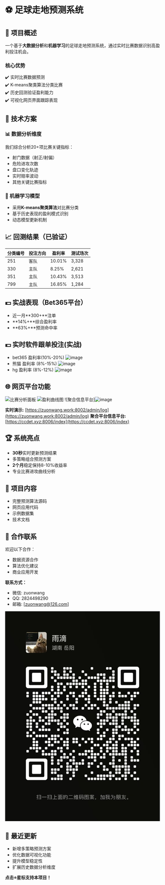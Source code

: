 # ⚽ 足球走地预测系统

## 📌 项目概述
一个基于**大数据分析**和**机器学习**的足球走地预测系统，通过实时比赛数据识别高盈利投注机会。

### 核心优势
✔️ 实时比赛数据预测  
✔️ K-means聚类算法分类比赛  
✔️ 历史回测验证盈利能力  
✔️ 可视化网页界面跟踪表现  

## 🔧 技术方案

### 📊 数据分析维度
我们综合分析20+项比赛关键指标：
- 射门数据（射正/射偏）
- 危险进攻次数
- 盘口变化轨迹
- 实时赔率波动
- 其他关键比赛指标

### 🤖 机器学习模型
- 采用**K-means聚类算法**对比赛分类
- 基于历史表现的盈利模式识别
- 动态模型更新机制

## 📈 回测结果（已验证）

| 分类编号 | 投注方向 | 盈利率 | 测试场次 |
|----------|----------|--------|----------|
| 251      | 客队     | 10.01% | 3,328    |
| 330      | 主队     | 8.25%  | 2,621    |
| 351      | 主队     | 10.43% | 3,513    |
| 799      | 主队     | 16.85% | 1,284    |

## 💵 实战表现（Bet365平台）
- 近一月**300+**注单
- **14%+**综合盈利率
- **63%+**预测命中率
## 💵 实时软件跟单投注(实战)
- bet365 盈利率(10%-20%)
![image](https://github.com/user-attachments/assets/56a5800b-0354-46bb-a49b-3552be26f2a3)
- 熊猫 盈利率 (8%-15%)
![image](https://github.com/user-attachments/assets/46a08799-c4a2-4131-91fe-3f3b9b1a491d)
- hg 盈利率 (8%-12%)
![image](https://github.com/user-attachments/assets/bf6cc1f9-9b41-4521-b15f-a2065b6d3f69)




## 🌐 网页平台功能
![比赛分析面板](https://github.com/user-attachments/assets/8a3eea9b-2a01-4a76-8b97-116c2c5d4f70)
![盈利曲线图](https://github.com/user-attachments/assets/d3818582-42b5-4c44-ba03-0950f0de32b2)
![聚合信息平台]![image](https://github.com/user-attachments/assets/3da900d7-17b9-41c1-b3ec-beb9d072388a)

**实时演示:** [https://zuonwang.work:8002/admin/log](https://zuonwang.work:8002/admin/log)
**聚合平台信息平台:**[https://ccdet.xyz:8006/index](https://ccdet.xyz:8006/index)

## 🏆 系统亮点
- **30秒**实时更新预测结果
- 多策略组合预测方案
- **2个月**稳定保持8-10%收益率
- 专业比赛进攻曲线分析

## 📁 项目内容
- 完整预测算法源码
- 网页应用代码
- 示例数据集
- 技术文档

## 💌 合作联系
欢迎以下合作：
- 数据资源合作
- 算法优化建议
- 商业应用开发

**联系方式：**
- 微信: zuonwang
- QQ: 2824498290
- 邮箱: [zuonwang@126.com]

![二维码](https://github.com/wangzurong/football_predict/blob/main/5d5ecd60d6ed7582c70e9cc9f3a8a80.jpg)

## 🔄 最近更新
- 新增多策略预测方案
- 优化数据可视化功能
- 提升模型稳定性
- 扩展历史数据分析维度

**点击⭐星标支持本项目！**
